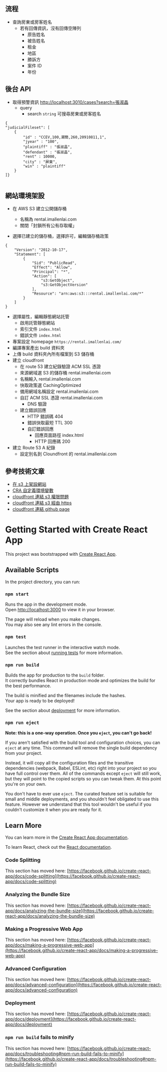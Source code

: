 ## 流程

-   查詢房東或房客姓名
    -   若有回傳資訊，沒有回傳空陣列
        -   原告姓名
        -   被告姓名
        -   租金
        -   地區
        -   勝訴方
        -   案件 ID
        -   年份

## 後台 API

-   取得預警資訊 <http://localhost:3010/cases?search=張淑晶>
    -   query
        -   search `string` 可搜尋房東或房客姓名

```
{
"judicialFileset": [
	{
		"id" : "CCEV,100,潮簡,260,20910811,1",
		"jyear" : "100",
		"plaintiff" : "張淑晶",
		"defendant" : "張淑晶",
		"rent" : 10000,
		"city" : "屏東",
		"win" : "plaintiff"
	}
]}


```

## 網站環境架設

-   在 AWS S3 建立公開儲存桶

    -   名稱為 rental.imallenlai.com
    -   關閉「封鎖所有公有存取權」

-   選擇已建立的儲存桶，選擇許可，編輯儲存桶政策

```
{
    "Version": "2012-10-17",
    "Statement": [
        {
            "Sid": "PublicRead",
            "Effect": "Allow",
            "Principal": "*",
            "Action": [
                "s3:GetObject",
                "s3:GetObjectVersion"
            ],
            "Resource": "arn:aws:s3:::rental.imallenlai.com/*"
        }
    ]
}
```

-   選擇屬性，編輯靜態網站託管
    -   啟用託管靜態網站
    -   索引文件 `index.html`
    -   錯誤文件 `index.html`
-   專案設定 homepage `https://rental.imallenlai.com/`
-   編譯專案產出 build 資料夾
-   上傳 build 資料夾內所有檔案到 S3 儲存桶
-   建立 cloudfront
    -   在 route 53 建立紀錄驗證 ACM SSL 憑證
    -   來源網域選 S3 的儲存桶 rental.imallenlai.com
    -   名稱輸入 rental.imallenlai.com
    -   快取政策選 CachingOptimized
    -   備用網域名稱設定 rental.imallenlai.com
    -   自訂 ACM SSL 憑證 rental.imallenlai.com
        -   DNS 驗證
    -   建立錯誤回應
        -   HTTP 錯誤碼 404
        -   錯誤快取最短 TTL 300
        -   自訂錯誤回應
            -   回應頁面路徑 index.html
            -   HTTP 回應碼 200
-   建立 Route 53 A 紀錄
    -   設定別名到 Cloundfront 的 rental.imallenlai.com

## 參考技術文章

-   [在 s3 上架設網站](https://blog.cloudthat.com/step-by-step-guide-to-deploy-reactjs-app-on-aws-s3/)
-   [CRA 自定義環境變數](https://create-react-app.dev/docs/adding-custom-environment-variables/)
-   [cloudfront 連結 s3 權限問題](https://aws.amazon.com/tw/premiumsupport/knowledge-center/s3-website-cloudfront-error-403/)
-   [cloudfront 連結 s3 經由 https](https://www.youtube.com/watch?v=2VpsKK0nZi8)
-   [cloudfront 連結 github page](https://medium.com/@pieter.fiers/seo-git-pages-spa-with-cloudfront-696ae7c784fb)

# Getting Started with Create React App

This project was bootstrapped with [Create React App](https://github.com/facebook/create-react-app).

## Available Scripts

In the project directory, you can run:

### `npm start`

Runs the app in the development mode.\
Open [http://localhost:3000](http://localhost:3000) to view it in your browser.

The page will reload when you make changes.\
You may also see any lint errors in the console.

### `npm test`

Launches the test runner in the interactive watch mode.\
See the section about [running tests](https://facebook.github.io/create-react-app/docs/running-tests) for more information.

### `npm run build`

Builds the app for production to the `build` folder.\
It correctly bundles React in production mode and optimizes the build for the best performance.

The build is minified and the filenames include the hashes.\
Your app is ready to be deployed!

See the section about [deployment](https://facebook.github.io/create-react-app/docs/deployment) for more information.

### `npm run eject`

**Note: this is a one-way operation. Once you `eject`, you can't go back!**

If you aren't satisfied with the build tool and configuration choices, you can `eject` at any time. This command will remove the single build dependency from your project.

Instead, it will copy all the configuration files and the transitive dependencies (webpack, Babel, ESLint, etc) right into your project so you have full control over them. All of the commands except `eject` will still work, but they will point to the copied scripts so you can tweak them. At this point you're on your own.

You don't have to ever use `eject`. The curated feature set is suitable for small and middle deployments, and you shouldn't feel obligated to use this feature. However we understand that this tool wouldn't be useful if you couldn't customize it when you are ready for it.

## Learn More

You can learn more in the [Create React App documentation](https://facebook.github.io/create-react-app/docs/getting-started).

To learn React, check out the [React documentation](https://reactjs.org/).

### Code Splitting

This section has moved here: [https://facebook.github.io/create-react-app/docs/code-splitting](https://facebook.github.io/create-react-app/docs/code-splitting)

### Analyzing the Bundle Size

This section has moved here: [https://facebook.github.io/create-react-app/docs/analyzing-the-bundle-size](https://facebook.github.io/create-react-app/docs/analyzing-the-bundle-size)

### Making a Progressive Web App

This section has moved here: [https://facebook.github.io/create-react-app/docs/making-a-progressive-web-app](https://facebook.github.io/create-react-app/docs/making-a-progressive-web-app)

### Advanced Configuration

This section has moved here: [https://facebook.github.io/create-react-app/docs/advanced-configuration](https://facebook.github.io/create-react-app/docs/advanced-configuration)

### Deployment

This section has moved here: [https://facebook.github.io/create-react-app/docs/deployment](https://facebook.github.io/create-react-app/docs/deployment)

### `npm run build` fails to minify

This section has moved here: [https://facebook.github.io/create-react-app/docs/troubleshooting#npm-run-build-fails-to-minify](https://facebook.github.io/create-react-app/docs/troubleshooting#npm-run-build-fails-to-minify)
